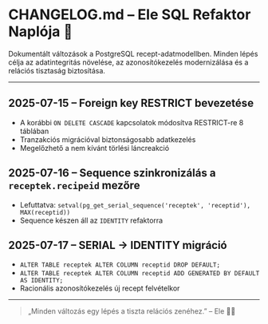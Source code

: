 # CHANGELOG.md – Ele SQL Refaktor Naplója 🐘

Dokumentált változások a PostgreSQL recept-adatmodellben.
Minden lépés célja az adatintegritás növelése, az azonosítókezelés modernizálása és a relációs tisztaság biztosítása.

---

## 2025-07-15 – Foreign key RESTRICT bevezetése
- A korábbi `ON DELETE CASCADE` kapcsolatok módosítva RESTRICT-re 8 táblában
- Tranzakciós migrációval biztonságosabb adatkezelés
- Megelőzhető a nem kívánt törlési láncreakció

## 2025-07-16 – Sequence szinkronizálás a `receptek.recipeid` mezőre
- Lefuttatva: `setval(pg_get_serial_sequence('receptek', 'receptid'), MAX(receptid))`
- Sequence készen áll az `IDENTITY` refaktorra

## 2025-07-17 – SERIAL → IDENTITY migráció
- `ALTER TABLE receptek ALTER COLUMN receptid DROP DEFAULT;`
- `ALTER TABLE receptek ALTER COLUMN receptid ADD GENERATED BY DEFAULT AS IDENTITY;`
- Racionális azonosítókezelés új recept felvételkor

---

> „Minden változás egy lépés a tiszta relációs zenéhez.” – Ele 🐘🎶
